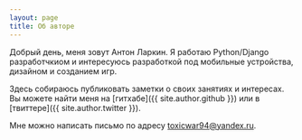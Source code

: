 ```yaml
---
layout: page
title: Об авторе
---
```


Добрый день, меня зовут Антон Ларкин. Я работаю Python/Django разработчкиом и интересуюсь разработкой под мобильные устройства, дизайном и созданием игр.

Здесь собираюсь публиковать заметки о своих занятиях и интересах.
Вы можете найти меня на [гитхабе]({{ site.author.github }}) или в [твиттере]({{ site.author.twitter }}).

Мне можно написать письмо по адресу <a href="mailto:toxicwar94@yandex.ru">toxicwar94@yandex.ru</a>.
